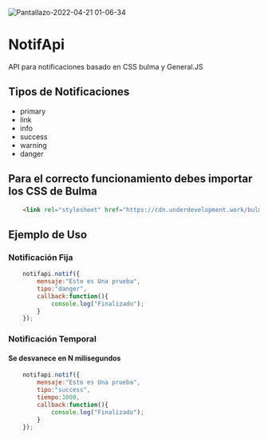 ![Pantallazo-2022-04-21 01-06-34](https://user-images.githubusercontent.com/6676774/164376474-5aad1337-3722-435d-96b8-674eb4e061cc.png)

# NotifApi
API para notificaciones basado en CSS bulma y General.JS

## Tipos de Notificaciones

* primary
* link
* info
* success
* warning
* danger

## Para el correcto funcionamiento debes importar los CSS de Bulma
```html
	<link rel="stylesheet" href="https://cdn.underdevelopment.work/bulma/css/bulma.min.css">
```

## Ejemplo de Uso

### Notificación Fija
```javascript
	notifapi.notif({
		mensaje:"Esto es Una prueba",
		tipo:"danger",
		callback:function(){
			console.log("Finalizado");
		}
	});
```

### Notificación Temporal 
#### Se desvanece en N milisegundos
```javascript
	notifapi.notif({
		mensaje:"Esto es Una prueba",
		tipo:"success",
		tiempo:1000,
		callback:function(){
			console.log("Finalizado");
		}
	});
```
